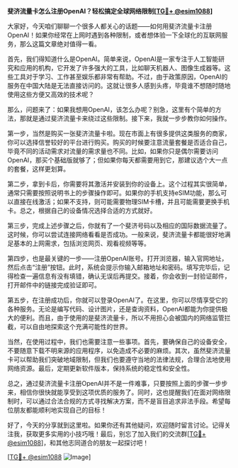 **斐济流量卡怎么注册OpenAI？轻松搞定全球网络限制[[TG💪+ @esim1088](https://t.me/s/esim1088)]**

大家好，今天咱们聊聊一个很多人都关心的话题——如何用斐济流量卡注册OpenAI！如果你经常在上网时遇到各种限制，或者想体验一下全球化的互联网服务，那么这篇文章绝对值得一看。

首先，我们得知道什么是OpenAI。简单来说，OpenAI是一家专注于人工智能研究和应用的机构，它开发了许多强大的工具，比如聊天机器人、图像生成器等。这些工具对于学习、工作甚至娱乐都非常有帮助。不过，由于政策原因，OpenAI的服务在中国大陆是无法直接访问的。这就让很多人感到头疼，毕竟谁不想随时随地使用这些方便又高效的技术呢？

那么，问题来了：如果我想用OpenAI，该怎么办呢？别急，这里有个简单的方法，那就是通过斐济流量卡来绕过这些限制。接下来，我就一步步教你如何操作。

第一步，当然是购买一张斐济流量卡啦。现在市面上有很多提供这类服务的商家，你可以选择信誉较好的平台进行购买。购买的时候要注意流量套餐是否适合自己，毕竟不同的活动需求对流量的需求量也不同。比如，如果你只是偶尔需要访问OpenAI，那买个基础版就够了；但如果你每天都需要用到它，那建议选个大一点的套餐，这样更划算。

第二步，拿到卡后，你需要将其激活并安装到你的设备上。这个过程其实很简单，通常只需要按照说明书上的步骤操作即可。如果你的手机支持eSIM功能，那么可以直接在线激活；如果不支持，则可能需要物理SIM卡槽，并且可能需要更换手机卡。总之，根据自己的设备情况选择合适的方式就好。

第三步，完成上述步骤之后，你就有了一个斐济号码以及相应的国际数据流量了。这时候，你可以尝试连接网络看看是否成功。一般来说，斐济流量卡都能很好地满足基本的上网需求，包括浏览网页、观看视频等等。

第四步，也是最关键的一步——注册OpenAI账号。打开浏览器，输入官网地址，然后点击“注册”按钮。此时，系统会提示你输入邮箱地址和密码。填写完毕后，记得检查一遍信息有没有填错，确认无误后再提交。接着，你会收到一封验证邮件，打开邮件中的链接完成验证即可。

第五步，在注册成功后，你就可以登录OpenAI了。在这里，你可以尽情享受它的各种服务。无论是编写代码、设计图片，还是查询资料，OpenAI都能为你提供极大的便利。而且，由于使用的是斐济流量卡，所以不用担心会被国内的网络监管拦截，可以自由地探索这个充满可能性的世界。

当然，在使用过程中，我们也需要注意一些事项。首先，要确保自己的设备安全，不要随意下载不明来源的应用程序，以免造成不必要的麻烦。其次，虽然斐济流量卡可以帮助我们突破地域限制，但我们也要遵守当地的法律法规，合理合法地使用网络资源。最后，定期更新软件版本，保持系统的稳定性和安全性。

总之，通过斐济流量卡注册OpenAI并不是一件难事，只要按照上面的步骤一步步来，相信你很快就能享受到这项优质的服务了。同时，这也提醒我们在面对网络限制时，可以通过合法合规的方式寻找解决方案，而不是盲目追求非法手段。希望每位朋友都能顺利地实现自己的目标！

好了，今天的分享就到这里啦。如果你还有其他疑问，欢迎随时留言讨论。记得关注我，获取更多实用的小技巧哦！最后，别忘了加入我们的交流群[[TG💪+ @esim1088](https://t.me/s/esim1088)]，和其他志同道合的朋友一起探讨吧！

[[TG💪+ @esim1088](https://t.me/s/esim1088) ![Image](https://i.postimg.cc/4NQfJmqS/Snipaste-2025-05-13-00-14-12.png)]
